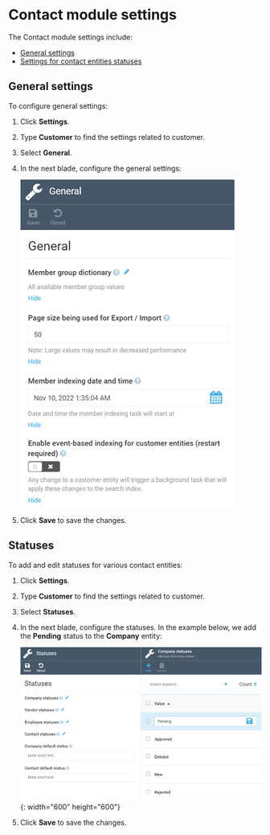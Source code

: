 ﻿# Contact module settings

The Contact module settings include:

* [General settings](settings.md#general-settings)
* [Settings for contact entities statuses](settings.md#statuses)

## General settings

To configure general settings:

1. Click **Settings**.

1. Type **Customer** to find the settings related to customer.

1. Select **General**.

1. In the next blade, configure the general settings:

    ![General settings](media/general_settings.png)

1. Click **Save** to save the changes.

## Statuses

To add and edit statuses for various contact entities: 

1. Click **Settings**.

1. Type **Customer** to find the settings related to customer.

1. Select **Statuses**.

1. In the next blade, configure the statuses. In the example below, we add the **Pending** status to the **Company** entity:

    ![Status settings](media/status-settings.png){: width="600" height="600"}

1. Click **Save** to save the changes.
